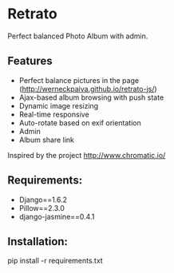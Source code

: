 Retrato
=======

Perfect balanced Photo Album with admin.

Features
--------
- Perfect balance pictures in the page (http://werneckpaiva.github.io/retrato-js/)
- Ajax-based album browsing with push state
- Dynamic image resizing
- Real-time responsive
- Auto-rotate based on exif orientation
- Admin 
- Album share link 

Inspired by the project http://www.chromatic.io/

Requirements:
-------------
- Django==1.6.2
- Pillow==2.3.0
- django-jasmine==0.4.1

Installation:
-------------
pip install -r requirements.txt
